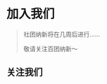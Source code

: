 <script setup>
import dualQRCode from '../components/dualQRCode.vue';
</script>

# 加入我们

> 社团纳新将在几周后进行……
> 
> 敬请关注百团纳新～

## 关注我们

<dualQRCode/>

